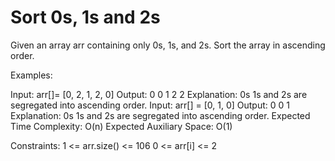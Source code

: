# Sort 0s, 1s and 2s


Given an array arr containing only 0s, 1s, and 2s. Sort the array in ascending order.

Examples:

Input: arr[]= [0, 2, 1, 2, 0]
Output: 0 0 1 2 2
Explanation: 0s 1s and 2s are segregated into ascending order.
Input: arr[] = [0, 1, 0]
Output: 0 0 1
Explanation: 0s 1s and 2s are segregated into ascending order.
Expected Time Complexity: O(n)
Expected Auxiliary Space: O(1)

Constraints:
1 <= arr.size() <= 106
0 <= arr[i] <= 2